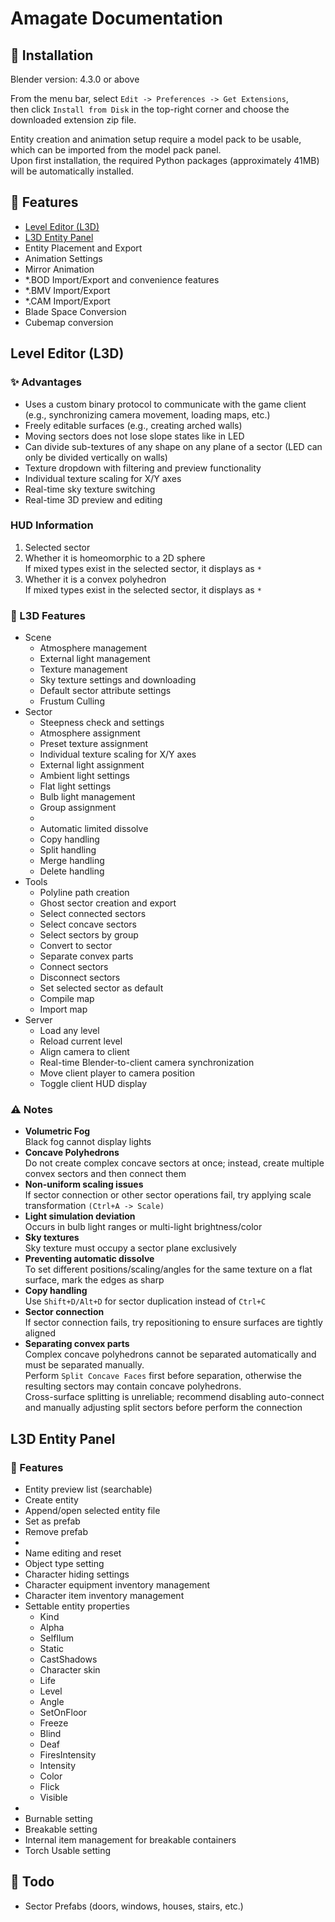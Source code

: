 # Amagate Documentation

## 📖 Installation

Blender version: 4.3.0 or above

From the menu bar, select `Edit -> Preferences -> Get Extensions`,  
then click `Install from Disk` in the top-right corner and choose the downloaded extension zip file.

Entity creation and animation setup require a model pack to be usable, which can be imported from the model pack panel.  
Upon first installation, the required Python packages (approximately 41MB) will be automatically installed.

## 🌠 Features

- [Level Editor (L3D)](#level-editor-l3d)
- [L3D Entity Panel](#l3d-entity-panel)
- Entity Placement and Export
- Animation Settings
- Mirror Animation
- \*.BOD Import/Export and convenience features
- \*.BMV Import/Export
- \*.CAM Import/Export
- Blade Space Conversion
- Cubemap conversion

## Level Editor (L3D)

### ✨ Advantages

- Uses a custom binary protocol to communicate with the game client (e.g., synchronizing camera movement, loading maps, etc.)
- Freely editable surfaces (e.g., creating arched walls)
- Moving sectors does not lose slope states like in LED
- Can divide sub-textures of any shape on any plane of a sector (LED can only be divided vertically on walls)
- Texture dropdown with filtering and preview functionality
- Individual texture scaling for X/Y axes
- Real-time sky texture switching
- Real-time 3D preview and editing

### HUD Information

1. Selected sector
2. Whether it is homeomorphic to a 2D sphere  
   If mixed types exist in the selected sector, it displays as `*`
3. Whether it is a convex polyhedron  
   If mixed types exist in the selected sector, it displays as `*`

### 🌟 L3D Features

- Scene
  - Atmosphere management
  - External light management
  - Texture management
  - Sky texture settings and downloading
  - Default sector attribute settings
  - Frustum Culling
- Sector
  - Steepness check and settings
  - Atmosphere assignment
  - Preset texture assignment
  - Individual texture scaling for X/Y axes
  - External light assignment
  - Ambient light settings
  - Flat light settings
  - Bulb light management
  - Group assignment
  -
  - Automatic limited dissolve
  - Copy handling
  - Split handling
  - Merge handling
  - Delete handling
- Tools
  - Polyline path creation
  - Ghost sector creation and export
  - Select connected sectors
  - Select concave sectors
  - Select sectors by group
  - Convert to sector
  - Separate convex parts
  - Connect sectors
  - Disconnect sectors
  - Set selected sector as default
  - Compile map
  - Import map
- Server
  - Load any level
  - Reload current level
  - Align camera to client
  - Real-time Blender-to-client camera synchronization
  - Move client player to camera position
  - Toggle client HUD display

### ⚠️ Notes

- **Volumetric Fog**  
  Black fog cannot display lights
- **Concave Polyhedrons**  
  Do not create complex concave sectors at once; instead, create multiple convex sectors and then connect them
- **Non-uniform scaling issues**  
  If sector connection or other sector operations fail, try applying scale transformation `(Ctrl+A -> Scale)`
- **Light simulation deviation**  
  Occurs in bulb light ranges or multi-light brightness/color
- **Sky textures**  
  Sky texture must occupy a sector plane exclusively
- **Preventing automatic dissolve**  
  To set different positions/scaling/angles for the same texture on a flat surface, mark the edges as sharp
- **Copy handling**  
  Use `Shift+D/Alt+D` for sector duplication instead of `Ctrl+C`
- **Sector connection**  
  If sector connection fails, try repositioning to ensure surfaces are tightly aligned
- **Separating convex parts**  
  Complex concave polyhedrons cannot be separated automatically and must be separated manually.  
  Perform `Split Concave Faces` first before separation, otherwise the resulting sectors may contain concave polyhedrons.  
  Cross-surface splitting is unreliable; recommend disabling auto-connect and manually adjusting split sectors before perform the connection

## L3D Entity Panel

### 🌟 Features

- Entity preview list (searchable)
- Create entity
- Append/open selected entity file
- Set as prefab
- Remove prefab
-
- Name editing and reset
- Object type setting
- Character hiding settings
- Character equipment inventory management
- Character item inventory management
- Settable entity properties
  - Kind
  - Alpha
  - SelfIlum
  - Static
  - CastShadows
  - Character skin
  - Life
  - Level
  - Angle
  - SetOnFloor
  - Freeze
  - Blind
  - Deaf
  - FiresIntensity
  - Intensity
  - Color
  - Flick
  - Visible
-
- Burnable setting
- Breakable setting
- Internal item management for breakable containers
- Torch Usable setting

## 📝 Todo

- Sector Prefabs (doors, windows, houses, stairs, etc.)
